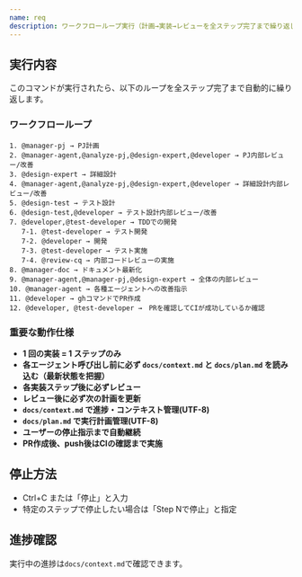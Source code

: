 ```yaml
---
name: req 
description: ワークフローループ実行（計画→実装→レビューを全ステップ完了まで繰り返し）
---
```


## 実行内容
このコマンドが実行されたら、以下のループを全ステップ完了まで自動的に繰り返します。

### ワークフローループ
```
1. @manager-pj → PJ計画 
2. @manager-agent,@analyze-pj,@design-expert,@developer → PJ内部レビュー/改善
3. @design-expert → 詳細設計
4. @manager-agent,@analyze-pj,@design-expert,@developer → 詳細設計内部レビュー/改善
5. @design-test → テスト設計
6. @design-test,@developer → テスト設計内部レビュー/改善
7. @developer,@test-developer → TDDでの開発
   7-1. @test-developer → テスト開発
   7-2. @developer → 開発
   7-3. @test-developer → テスト実施
   7-4. @review-cq → 内部コードレビューの実施
8. @manager-doc → ドキュメント最新化
9. @manager-agent,@manager-pj,@design-expert → 全体の内部レビュー
10. @manager-agent → 各種エージェントへの改善指示
11. @developer → ghコマンドでPR作成
12. @developer, @test-developer →　PRを確認してCIが成功しているか確認
```

### 重要な動作仕様
- **1 回の実装 = 1 ステップのみ**
- **各エージェント呼び出し前に必ず `docs/context.md` と `docs/plan.md` を読み込む（最新状態を把握）**
- **各実装ステップ後に必ずレビュー**
- **レビュー後に必ず次の計画を更新**
- **`docs/context.md` で進捗・コンテキスト管理(UTF-8)**
- **`docs/plan.md` で実行計画管理(UTF-8)**
- **ユーザーの停止指示まで自動継続**
- **PR作成後、push後はCIの確認まで実施**


## 停止方法
- Ctrl+C または「停止」と入力
- 特定のステップで停止したい場合は「Step Nで停止」と指定

## 進捗確認
実行中の進捗は`docs/context.md`で確認できます。
